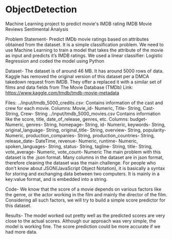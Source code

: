 # ObjectDetection
Machine Learning project to predict movie's IMDB rating
IMDB Movie Reviews Sentimental Analysis

Problem Statement-
Predict IMDb movie ratings based on attributes obtained from the dataset. It is a simple classification problem. 
We need to use Machine Learning to train a model that takes the attribute of the movie as input and predicts it’s IMDB ratings. 
We used a linear classifier: Logistic Regression and coded the model using Python

Dataset-
The dataset is of around 46 MB. It has around 5000 rows of data. Kaggle has removed the original version of this dataset per a DMCA takedown request from IMDB. 
They offer a replaced it with a similar set of films and data fields from The Movie Database (TMDb) Link:
https://www.kaggle.com/tmdb/tmdb-movie-metadata

Files:
../input/tmdb_5000_credits.csv:
Contains information of the cast and crew for each movie.
Columns: Movie_id- Numeric, Title- String, Cast- String, Crew- String ../input/tmdb_5000_movies.csv
Contains information like the score, title, date_of_release, genres, etc.
Columns: budget- Numeric, genres- String, homepage- String, id- Numeric, keywords- String, original_language- String, original_title- String, overview- String, popularity- Numeric, production_companies- String, production_countries- String, release_date- DateTime, revenue- Numeric, runtime- Numeric, spoken_languages- String, status- String, tagline- String, title- String, vote_average- Numeric, vote_count- Numeric
The main problem with this dataset is the .json format. Many columns in the dataset are in json format, therefore cleaning the dataset was the main challenge. For people who don't know about JSON(JavaScript Object Notation), it is basically a syntax for storing and exchanging data between two computers. It is mainly in a key:value format, and is embedded into a string.

Code-
We know that the score of a movie depends on various factors like the genre, or the actor working in the film and mainly the director of the film. 
Considering all such factors, we will try to build a simple score predictor for this dataset.

 
Results-
The model worked out pretty well as the predicted scores are very close to the actual scores. Although our approach was very simple, the model is working fine. 
The score prediction could be more accurate if we had more data.

